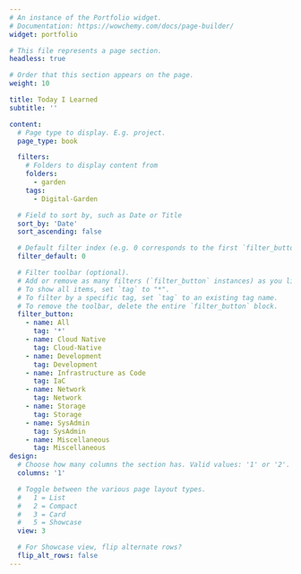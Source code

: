 ```yaml
---
# An instance of the Portfolio widget.
# Documentation: https://wowchemy.com/docs/page-builder/
widget: portfolio

# This file represents a page section.
headless: true

# Order that this section appears on the page.
weight: 10

title: Today I Learned
subtitle: ''

content:
  # Page type to display. E.g. project.
  page_type: book

  filters:
    # Folders to display content from
    folders:
      - garden
    tags:
      - Digital-Garden

  # Field to sort by, such as Date or Title
  sort_by: 'Date'
  sort_ascending: false

  # Default filter index (e.g. 0 corresponds to the first `filter_button` instance below).
  filter_default: 0

  # Filter toolbar (optional).
  # Add or remove as many filters (`filter_button` instances) as you like.
  # To show all items, set `tag` to "*".
  # To filter by a specific tag, set `tag` to an existing tag name.
  # To remove the toolbar, delete the entire `filter_button` block.
  filter_button:
    - name: All
      tag: '*'
    - name: Cloud Native
      tag: Cloud-Native
    - name: Development
      tag: Development
    - name: Infrastructure as Code
      tag: IaC
    - name: Network
      tag: Network
    - name: Storage
      tag: Storage
    - name: SysAdmin
      tag: SysAdmin
    - name: Miscellaneous
      tag: Miscellaneous
design:
  # Choose how many columns the section has. Valid values: '1' or '2'.
  columns: '1'

  # Toggle between the various page layout types.
  #   1 = List
  #   2 = Compact
  #   3 = Card
  #   5 = Showcase
  view: 3

  # For Showcase view, flip alternate rows?
  flip_alt_rows: false
---
```

